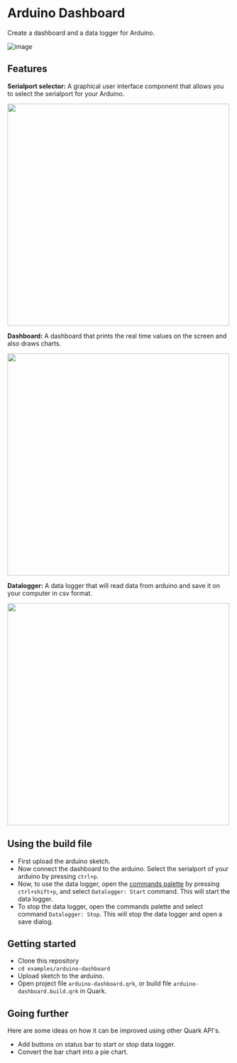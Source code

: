 # Arduino Dashboard
Create a dashboard and a data logger for Arduino.

![image](https://i.imgur.com/vnvEMNx.gif)

## Features
__Serialport selector:__ A graphical user interface component that allows you to select the serialport for your Arduino.

<p align="left">
    <img src="https://i.imgur.com/fPOeavH.png" width="500">
</p>

__Dashboard:__ A dashboard that prints the real time values on the screen and also draws charts.

<p align="left">
    <img src="https://i.imgur.com/GuQHONO.png" width="500">
</p>

__Datalogger:__ A data logger that will read data from arduino and save it on your computer in csv format.

<p align="left">
    <img src="https://i.imgur.com/a7a4CmV.png" width="500">
</p>

## Using the build file
* First upload the arduino sketch.
* Now connect the dashboard to the arduino. Select the serialport of your arduino by pressing `ctrl+p`.
* Now, to use the data logger, open the [commands palette](https://quarkjs.io/guide/quark-ide.html#command-palette) by pressing `ctrl+shift+p`, and select `Datalogger: Start` command. This will start the data logger.
* To stop the data logger, open the commands palette and select command `Datalogger: Stop`. This will stop the data logger and open a save dialog.

## Getting started

- Clone this repository
- `cd examples/arduino-dashboard`
- Upload sketch to the arduino.
- Open project file `arduino-dashboard.qrk`, or build file `arduino-dashboard.build.qrk` in Quark.

## Going further

Here are some ideas on how it can be improved using other Quark API's.

- Add buttons on status bar to start or stop data logger.
- Convert the bar chart into a pie chart.